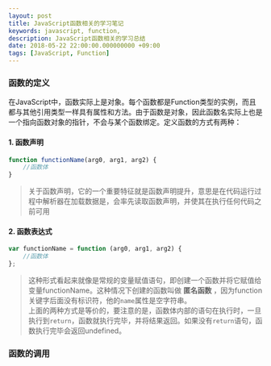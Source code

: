 ```yaml
---
layout: post
title: JavaScript函数相关的学习笔记
keywords: javascript, function,
description: JavaScript函数相关的学习总结
date: 2018-05-22 22:00:00.000000000 +09:00
tags: [JavaScript, Function]
---
```

### 函数的定义
在JavaScript中，函数实际上是对象。每个函数都是Function类型的实例，而且都与其他引用类型一样具有属性和方法。由于函数是对象，因此函数名实际上也是一个指向函数对象的指针，不会与某个函数绑定。定义函数的方式有两种：

#### 1. 函数声明
```js
function functionName(arg0, arg1, arg2) {
    //函数体
}
```
>关于函数声明，它的一个重要特征就是函数声明提升，意思是在代码运行过程中解析器在加载数据是，会率先读取函数声明，并使其在执行任何代码之前可用

#### 2. 函数表达式
```js
var functionName = function (arg0, arg1, arg2) {
    //函数体
};
```
>这种形式看起来就像是常规的变量赋值语句，即创建一个函数并将它赋值给变量functionName。这种情况下创建的函数叫做 **匿名函数** ，因为function关键字后面没有标识符，他的`name`属性是空字符串。  
>上面的两种方式是等价的，要注意的是，函数体内部的语句在执行时，一旦执行到`return`，函数就执行完毕，并将结果返回。如果没有`return`语句，函数执行完毕会返回undefined。

### 函数的调用

